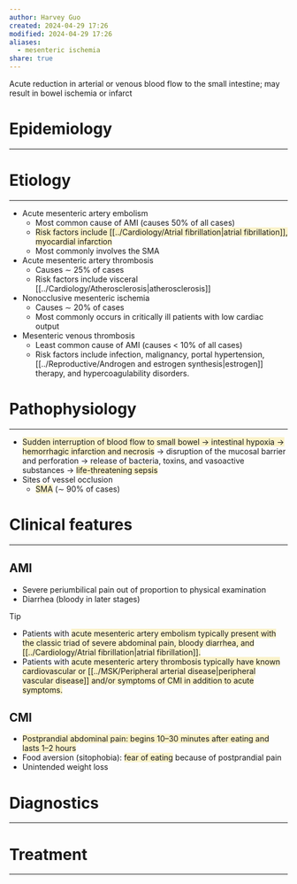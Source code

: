 ```yaml
---
author: Harvey Guo
created: 2024-04-29 17:26
modified: 2024-04-29 17:26
aliases:
  - mesenteric ischemia
share: true
---
```

Acute reduction in arterial or venous blood flow to the small intestine; may result in bowel ischemia or infarct
# Epidemiology
---


# Etiology
---
- Acute mesenteric artery embolism
	- Most common cause of AMI (causes 50% of all cases)
	- <span style="background:rgba(240, 200, 0, 0.2)">Risk factors include [[../Cardiology/Atrial fibrillation|atrial fibrillation]], myocardial infarction</span>
	- Most commonly involves the SMA
- Acute mesenteric artery thrombosis
	- Causes ∼ 25% of cases
	- Risk factors include visceral [[../Cardiology/Atherosclerosis|atherosclerosis]]
- Nonocclusive mesenteric ischemia
	- Causes ∼ 20% of cases
	- Most commonly occurs in critically ill patients with low cardiac output
- Mesenteric venous thrombosis
	- Least common cause of AMI (causes < 10% of all cases)
	- Risk factors include infection, malignancy, portal hypertension, [[../Reproductive/Androgen and estrogen synthesis|estrogen]] therapy, and hypercoagulability disorders.

# Pathophysiology
---
- <span style="background:rgba(240, 200, 0, 0.2)">Sudden interruption of blood flow to small bowel → intestinal hypoxia → hemorrhagic infarction and necrosis</span> → disruption of the mucosal barrier and perforation → release of bacteria, toxins, and vasoactive substances → <span style="background:rgba(240, 200, 0, 0.2)">life-threatening sepsis</span>
- Sites of vessel occlusion
	- <span style="background:rgba(240, 200, 0, 0.2)">SMA</span> (∼ 90% of cases) 


# Clinical features
---
## AMI
- Severe periumbilical pain out of proportion to physical examination
- Diarrhea (bloody in later stages)
>[!tip] 
>- Patients with <span style="background:rgba(240, 200, 0, 0.2)">acute mesenteric artery embolism typically present with the classic triad of severe abdominal pain, bloody diarrhea, and [[../Cardiology/Atrial fibrillation|atrial fibrillation]].</span>
>- Patients with <span style="background:rgba(240, 200, 0, 0.2)">acute mesenteric artery thrombosis typically have known cardiovascular or [[../MSK/Peripheral arterial disease|peripheral vascular disease]] and/or symptoms of CMI in addition to acute symptoms.</span>
## CMI 
- <span style="background:rgba(240, 200, 0, 0.2)">Postprandial abdominal pain: begins 10–30 minutes after eating and lasts 1–2 hours</span>
- Food aversion (sitophobia): <span style="background:rgba(240, 200, 0, 0.2)">fear of eating</span> because of postprandial pain
- Unintended weight loss
# Diagnostics
---


# Treatment
---

